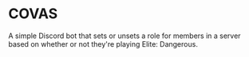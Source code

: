# COVAS

A simple Discord bot that sets or unsets a role for members in a server based on whether or not they're playing Elite: Dangerous.
